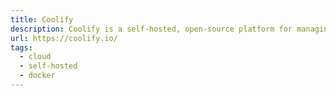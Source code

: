 ```yaml
---
title: Coolify
description: Coolify is a self-hosted, open-source platform for managing your own cloud infrastructure.
url: https://coolify.io/
tags:
  - cloud
  - self-hosted
  - docker
---
```

